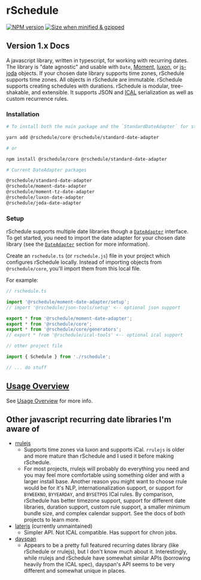 # rSchedule

[![NPM version](https://flat.badgen.net/npm/v/@rschedule/core)](https://www.npmjs.com/package/@rschedule/core) [![Size when minified & gzipped](https://flat.badgen.net/bundlephobia/minzip/@rschedule/core)](https://bundlephobia.com/result?p=@rschedule/core)

## Version 1.x Docs

A javascript library, written in typescript, for working with recurring dates. The library is "date agnostic" and usable with `Date`, [Moment](https://momentjs.com), [luxon](https://moment.github.io/luxon/), or [js-joda](https://github.com/js-joda/js-joda) objects. If your chosen date library supports time zones, rSchedule supports time zones. All objects in rSchedule are immutable. rSchedule supports creating schedules with durations. rSchedule is modular, tree-shakable, and extensible. It supports JSON and [ICAL](https://tools.ietf.org/html/rfc5545) serialization as well as custom recurrence rules.

### Installation

```bash
# To install both the main package and the `StandardDateAdapter` for standard javascript dates */

yarn add @rschedule/core @rschedule/standard-date-adapter

# or

npm install @rschedule/core @rschedule/standard-date-adapter

# Current DateAdapter packages

@rschedule/standard-date-adapter
@rschedule/moment-date-adapter
@rschedule/moment-tz-date-adapter
@rschedule/luxon-date-adapter
@rschedule/joda-date-adapter
```

### Setup

rSchedule supports multiple date libraries though a [`DateAdapter`](./date-adapter) interface. To get started, you need to import the date adapter for your chosen date library (see the [`DateAdapter`](./date-adapter) section for more information).

Create an `rschedule.ts` (or `rschedule.js`) file in your project which configures rSchedule locally. Instead of importing objects from `@rschedule/core`, you'll import them from this local file.

For example:

```ts
// rschedule.ts

import '@rschedule/moment-date-adapter/setup';
// import '@rschedule/json-tools/setup' <-- optional json support

export * from '@rschedule/moment-date-adapter';
export * from '@rschedule/core';
export * from '@rschedule/core/generators';
// export * from '@rschedule/ical-tools' <-- optional ical support
```

```ts
// other project file

import { Schedule } from './rschedule';

// ... do stuff
```

## [Usage Overview](./usage)

See [Usage Overview](./usage) for more info.

## Other javascript recurring date libraries I'm aware of

- [rrulejs](https://github.com/jakubroztocil/rrule)
  - Supports time zones via luxon and supports iCal. `rrulejs` is older and more mature than rSchedule and I used it before making rSchedule.
  - For most projects, rrulejs will probably do everything you need and you may feel more comfortable using something older and with a larger install base. Another reason you might want to choose rrule would be for it's NLP, internationalization support, or support for `BYWEEKNO`, `BYYEARDAY`, and `BYSETPOS` ICal rules. By comparison, rSchedule has better timezone support, support for different date libraries, duration support, custom rule support, a smaller minimum bundle size, and complex calendar support. See the docs of both projects to learn more.
- [laterjs](https://github.com/bunkat/later) (currently unmaintained)
  - Simpler API. Not ICAL compatible. Has support for chron jobs.
- [dayspan](https://github.com/ClickerMonkey/dayspan)
  - Appears to be a pretty full featured recurring dates library (like rSchedule or rrulejs), but I don't know much about it. Interestingly, while rrulejs and rSchedule have somewhat similar APIs (borrowing heavily from the ICAL spec), dayspan's API seems to be very different and somewhat unique in places.
